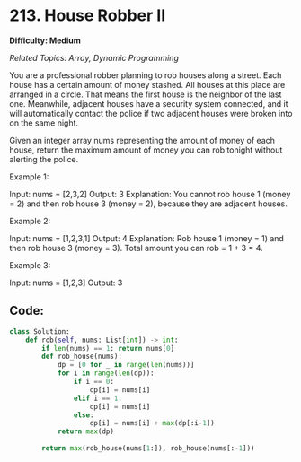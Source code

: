 # 213. House Robber II

**Difficulty: Medium**

*Related Topics: Array, Dynamic Programming*

You are a professional robber planning to rob houses along a street. Each house has a certain amount of money stashed. All houses at this place are arranged in a circle. 
That means the first house is the neighbor of the last one. Meanwhile, adjacent houses have a security system connected, and it will automatically
contact the police if two adjacent houses were broken into on the same night.

Given an integer array nums representing the amount of money of each house, return the maximum amount of money you can rob tonight without alerting the police.

Example 1:

Input: nums = [2,3,2]
Output: 3
Explanation: You cannot rob house 1 (money = 2) and then rob house 3 (money = 2), because they are adjacent houses.

Example 2:

Input: nums = [1,2,3,1]
Output: 4
Explanation: Rob house 1 (money = 1) and then rob house 3 (money = 3).
Total amount you can rob = 1 + 3 = 4.

Example 3:

Input: nums = [1,2,3]
Output: 3

## Code:

```python
class Solution:
    def rob(self, nums: List[int]) -> int:
        if len(nums) == 1: return nums[0]
        def rob_house(nums):
            dp = [0 for _ in range(len(nums))]
            for i in range(len(dp)):
                if i == 0:
                    dp[i] = nums[i]
                elif i == 1:
                    dp[i] = nums[i]
                else:
                    dp[i] = nums[i] + max(dp[:i-1])
            return max(dp)
        
        return max(rob_house(nums[1:]), rob_house(nums[:-1]))
```
